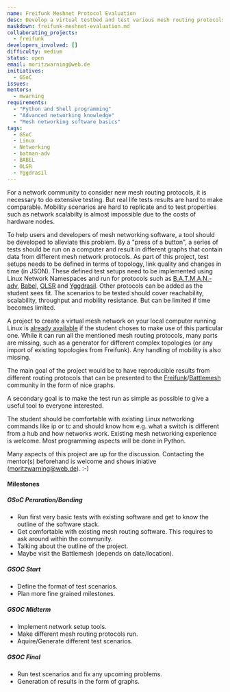```yaml
---
name: Freifunk Meshnet Protocol Evaluation
desc: Develop a virtual testbed and test various mesh routing protocols
maskdown: freifunk-meshnet-evaluation.md
collaborating_projects:
  - freifunk
developers_involved: []
difficulty: medium
status: open
email: moritzwarning@web.de
initiatives:
  - GSoC
issues:
mentors:
  - mwarning
requirements:
  - "Python and Shell programming"
  - "Advanced networking knowledge"
  - "Mesh networking software basics"
tags:
  - GSoC
  - Linux
  - Networking
  - batman-adv
  - BABEL
  - OLSR
  - Yggdrasil
---
```


For a network community to consider new mesh routing protocols, it is necessary to do extensive testing.
But real life tests results are hard to make comparable. Mobility scenarios are hard to replicate and to test properties such as network scalabilty is almost impossible due to the costs of hardware nodes.

To help users and developers of mesh networking software, a tool should be developed to alleviate this problem. By a "press of a button", a series of tests should be run on a computer and result in different graphs that contain data from different mesh network protocols. As part of this project, test setups needs to be defined in terms of topology, link quality and changes in time (in JSON). These defined test setups need to be implemented using Linux Network Namespaces and run for protocols such as [B.A.T.M.A.N.-adv](https://www.open-mesh.org/projects/batman-adv/wiki), [Babel](https://www.irif.fr/~jch/software/babel/), [OLSR](https://www.olsr.org) and [Yggdrasil](https://yggdrasil-network.github.io/). Other protocols can be added as the student sees fit. The scenarios to be tested should cover reachability, scalability, throughput and mobility resistance. But can be limited if time becomes limited.

A project to create a virtual mesh network on your local computer running Linux is [already available](https://github.com/mwarning/meshnet-lab) if the student choses to make use of this particular one. While it can run all the mentioned mesh routing protocols, many parts are missing, such as a generator for different complex topologies (or any import of existing topologies from Freifunk). Any handling of mobility is also missing.

The main goal of the project would be to have reproducible results from different routing protocols that can be presented to the [Freifunk](https://freifunk.net)/[Battlemesh](https://battlemesh.org/) community in the form of nice graphs.

A secondary goal is to make the test run as simple as possible to give a useful tool to everyone interested.

The student should be comfortable with existing Linux networking commands like ip or tc and should know how e.g. what a switch is different from a hub and how networks work. Existing mesh networking experience is welcome. Most programming aspects will be done in Python.

Many aspects of this project are up for the discussion. Contacting the mentor(s) beforehand is welcome and shows iniative (moritzwarning@web.de). :-)

#### Milestones

##### GSoC Peraration/Bonding

* Run first very basic tests with existing software and get to know the outline of the software stack.
* Get comfortable with existing mesh routing software. This requires to ask around within the community.
* Talking about the outline of the project.
* Maybe visit the Battlemesh (depends on date/location).

##### GSOC Start

* Define the format of test scenarios.
* Plan more fine grained milestones.

##### GSOC Midterm

* Implement network setup tools.
* Make different mesh routing protocols run.
* Aquire/Generate different test scenarios.

##### GSOC Final

* Run test scenarios and fix any upcoming problems.
* Generation of results in the form of graphs.
